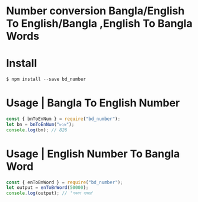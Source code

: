 # Number conversion Bangla/English To English/Bangla ,English To Bangla Words

# Install

```javascript
$ npm install --save bd_number
```

# Usage | Bangla To English Number

```javascript
const { bnToEnNum } = require("bd_number");
let bn = bnToEnNum("৮২৬");
console.log(bn); // 826
```

# Usage | English Number To Bangla Word

```javascript
const { enToBnWord } = require("bd_number");
let output = enToBnWord(50000);
console.log(output); // 'পঞ্চাশ হাজার'
```
